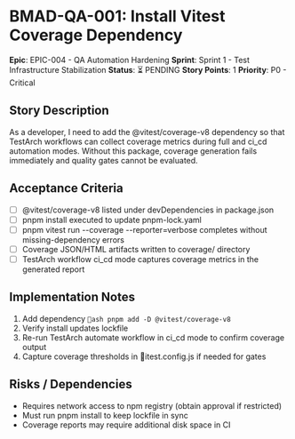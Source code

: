 # BMAD-QA-001: Install Vitest Coverage Dependency

**Epic**: EPIC-004 - QA Automation Hardening
**Sprint**: Sprint 1 - Test Infrastructure Stabilization
**Status**: ⏳ PENDING
**Story Points**: 1
**Priority**: P0 - Critical

## Story Description

As a developer, I need to add the @vitest/coverage-v8 dependency so that TestArch workflows can collect coverage metrics during full and ci_cd automation modes. Without this package, coverage generation fails immediately and quality gates cannot be evaluated.

## Acceptance Criteria

- [ ] @vitest/coverage-v8 listed under devDependencies in package.json
- [ ] pnpm install executed to update pnpm-lock.yaml
- [ ] pnpm vitest run --coverage --reporter=verbose completes without missing-dependency errors
- [ ] Coverage JSON/HTML artifacts written to coverage/ directory
- [ ] TestArch workflow ci_cd mode captures coverage metrics in the generated report

## Implementation Notes

1. Add dependency
   `ash
   pnpm add -D @vitest/coverage-v8
   `
2. Verify install updates lockfile
3. Re-run TestArch automate workflow in ci_cd mode to confirm coverage output
4. Capture coverage thresholds in itest.config.js if needed for gates

## Risks / Dependencies

- Requires network access to npm registry (obtain approval if restricted)
- Must run pnpm install to keep lockfile in sync
- Coverage reports may require additional disk space in CI
